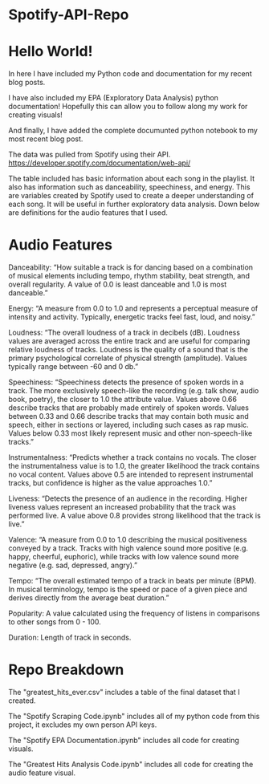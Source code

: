 # Spotify-API-Repo

# Hello World!

In here I have included my Python code and documentation for my recent blog posts.

I have also included my EPA (Exploratory Data Analysis) python documentation! Hopefully this can allow you to follow along my work for creating visuals!

And finally, I have added the complete documunted python notebook to my most recent blog post.

The data was pulled from Spotify using their API. https://developer.spotify.com/documentation/web-api/


The table included has basic information about each song in the playlist. It also has information such as danceability, speechiness, and energy. This are variables created by Spotify used to create a deeper understanding of each song. It will be useful in further exploratory data analysis. Down below are definitions for the audio features that I used.

# Audio Features

Danceability: “How suitable a track is for dancing based on a combination of musical elements including tempo, rhythm stability, beat strength, and overall regularity. A value of 0.0 is least danceable and 1.0 is most danceable.”

Energy: “A measure from 0.0 to 1.0 and represents a perceptual measure of intensity and activity. Typically, energetic tracks feel fast, loud, and noisy.”

Loudness: “The overall loudness of a track in decibels (dB). Loudness values are averaged across the entire track and are useful for comparing relative loudness of tracks. Loudness is the quality of a sound that is the primary psychological correlate of physical strength (amplitude). Values typically range between -60 and 0 db.”

Speechiness: “Speechiness detects the presence of spoken words in a track. The more exclusively speech-like the recording (e.g. talk show, audio book, poetry), the closer to 1.0 the attribute value. Values above 0.66 describe tracks that are probably made entirely of spoken words. Values between 0.33 and 0.66 describe tracks that may contain both music and speech, either in sections or layered, including such cases as rap music. Values below 0.33 most likely represent music and other non-speech-like tracks.”

Instrumentalness: “Predicts whether a track contains no vocals. The closer the instrumentalness value is to 1.0, the greater likelihood the track contains no vocal content. Values above 0.5 are intended to represent instrumental tracks, but confidence is higher as the value approaches 1.0.”

Liveness: “Detects the presence of an audience in the recording. Higher liveness values represent an increased probability that the track was performed live. A value above 0.8 provides strong likelihood that the track is live.”

Valence: “A measure from 0.0 to 1.0 describing the musical positiveness conveyed by a track. Tracks with high valence sound more positive (e.g. happy, cheerful, euphoric), while tracks with low valence sound more negative (e.g. sad, depressed, angry).”

Tempo: “The overall estimated tempo of a track in beats per minute (BPM). In musical terminology, tempo is the speed or pace of a given piece and derives directly from the average beat duration.”

Popularity: A value calculated using the frequency of listens in comparisons to other songs from 0 - 100.

Duration: Length of track in seconds.


# Repo Breakdown
The "greatest_hits_ever.csv" includes a table of the final dataset that I created.

The "Spotify Scraping Code.ipynb" includes all of my python code from this project, it excludes my own person API keys.

The "Spotify EPA Documentation.ipynb" includes all code for creating visuals.

The "Greatest Hits Analysis Code.ipynb" includes all code for creating the audio feature visual.
